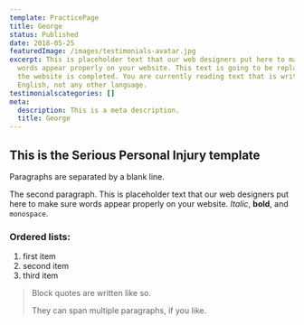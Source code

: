 ```yaml
---
template: PracticePage
title: George
status: Published
date: 2018-05-25
featuredImage: /images/testimonials-avatar.jpg
excerpt: This is placeholder text that our web designers put here to make sure
  words appear properly on your website. This text is going to be replaced once
  the website is completed. You are currently reading text that is written in
  English, not any other language.
testimonialscategories: []
meta:
  description: This is a meta description.
  title: George
---
```


## This is the Serious Personal Injury template

Paragraphs are separated by a blank line.

The second paragraph. This is placeholder text that our web designers put here to make sure words appear properly on your website. *Italic*, **bold**, and `monospace`.

### Ordered lists:

1. first item
2. second item
3. third item

> Block quotes are written like so.
>
> They can span multiple paragraphs,
> if you like.